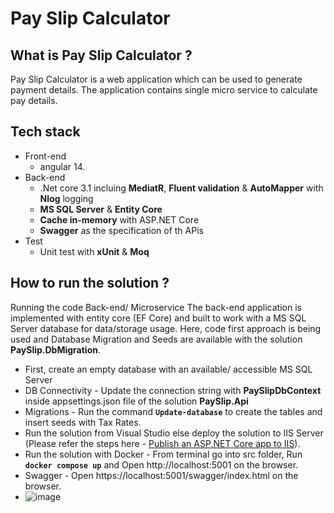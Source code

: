 # Pay Slip Calculator

What is Pay Slip Calculator ?
------------------------------------
Pay Slip Calculator is a web application which can be used to generate payment details. The application contains single micro service to calculate pay details.

Tech stack
------------------------------------

+ Front-end 
  + angular 14.
+ Back-end
  + .Net core 3.1 incluing **MediatR**, **Fluent validation** & **AutoMapper** with **Nlog** logging
  + **MS SQL Server** & **Entity Core** 
  + **Cache in-memory** with ASP.NET Core
  + **Swagger** as the specification of th APis
+ Test
  + Unit test with **xUnit** & **Moq**

How to run the solution ?
------------------------------------
Running the code 
Back-end/ Microservice
The back-end application is implemented with entity core (EF Core)  and built to work with a MS SQL Server database for data/storage usage. Here, code first approach is being used and Database Migration and Seeds are available with the solution **PaySlip.DbMigration**.
+ First, create an empty database with an available/ accessible MS SQL Server
+ DB Connectivity - Update the connection string with **PaySlipDbContext** inside appsettings.json file of the solution **PaySlip.Api**
+ Migrations - Run the command **`Update-database`** to create the tables and insert seeds with Tax Rates.
+ Run the solution from Visual Studio else deploy the solution to IIS Server (Please refer the steps here - [Publish an ASP.NET Core app to IIS](https://learn.microsoft.com/en-us/aspnet/core/tutorials/publish-to-iis?view=aspnetcore-6.0&tabs=visual-studio)).
+ Run the solution with Docker - From terminal go into src folder, Run **`docker compose up`** and Open http://localhost:5001 on the browser.
+ Swagger - Open https://localhost:5001/swagger/index.html on the browser.
+ ![image](https://user-images.githubusercontent.com/25504137/199136089-4853a26c-1e66-4205-98e9-27b08635c3af.png)

